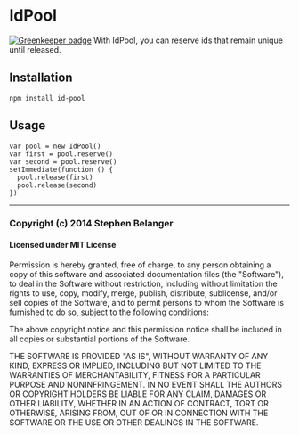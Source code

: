 # IdPool

[![Greenkeeper badge](https://badges.greenkeeper.io/Qard/id-pool.svg)](https://greenkeeper.io/)
With IdPool, you can reserve ids that remain unique until released.

## Installation
```
npm install id-pool
```

## Usage
```
var pool = new IdPool()
var first = pool.reserve()
var second = pool.reserve()
setImmediate(function () {
  pool.release(first)
  pool.release(second)
})
```
---

### Copyright (c) 2014 Stephen Belanger
#### Licensed under MIT License

Permission is hereby granted, free of charge, to any person obtaining a copy of this software and associated documentation files (the "Software"), to deal in the Software without restriction, including without limitation the rights to use, copy, modify, merge, publish, distribute, sublicense, and/or sell copies of the Software, and to permit persons to whom the Software is furnished to do so, subject to the following conditions:

The above copyright notice and this permission notice shall be included in all copies or substantial portions of the Software.

THE SOFTWARE IS PROVIDED "AS IS", WITHOUT WARRANTY OF ANY KIND, EXPRESS OR IMPLIED, INCLUDING BUT NOT LIMITED TO THE WARRANTIES OF MERCHANTABILITY, FITNESS FOR A PARTICULAR PURPOSE AND NONINFRINGEMENT. IN NO EVENT SHALL THE AUTHORS OR COPYRIGHT HOLDERS BE LIABLE FOR ANY CLAIM, DAMAGES OR OTHER LIABILITY, WHETHER IN AN ACTION OF CONTRACT, TORT OR OTHERWISE, ARISING FROM, OUT OF OR IN CONNECTION WITH THE SOFTWARE OR THE USE OR OTHER DEALINGS IN THE SOFTWARE.
